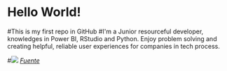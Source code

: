 # Hello World!
#This is my first repo in GitHub
#I'm a Junior resourceful developer,  knowledges in Power BI, RStudio and Python. Enjoy problem solving and creating helpful, reliable user experiences for companies in tech process.

#![](https://media.giphy.com/media/FfwdRYpxcZsaI/giphy-downsized-large.gif)
*[Fuente](https://media.giphy.com/media/FfwdRYpxcZsaI/giphy-downsized-large.gif)*
